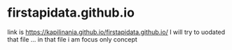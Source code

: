 # firstapidata.github.io
link is https://kapilinania.github.io/firstapidata.github.io/
 I will try to uodated that file ... in that file i am focus only concept
